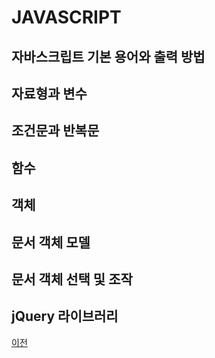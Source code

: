 # JAVASCRIPT

## 자바스크립트 기본 용어와 출력 방법

## 자료형과 변수

## 조건문과 반복문

## 함수

## 객체

## 문서 객체 모델

## 문서 객체 선택 및 조작

## jQuery 라이브러리

[이전](https://github.com/1994wjdwodbs/StudyHtml)
